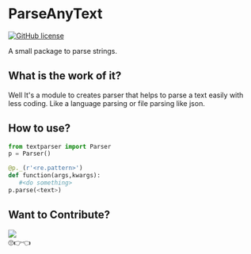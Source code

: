 # ParseAnyText
[![GitHub license](https://img.shields.io/github/license/sayampy/ParseAnyText)](https://github.com/sayampy/ParseAnyText/blob/main/LICENSE)

A small package to parse strings.

## What is the work of it?
<section>
Well It's a module to creates parser that helps to parse a text easily with less coding.
Like a language parsing or file parsing like json.
</section>

## How to use?
```py
from textparser import Parser
p = Parser()

@p._(r'<re.pattern>')
def function(args,kwargs):
   #<do something>
p.parse(<text>)
```
## Want to Contribute?
![](https://c.tenor.com/ikmzhcmdj6EAAAAM/looking-looking-good.gif)
<br>🙄👉👈
